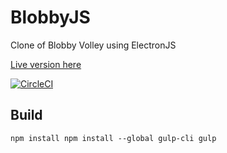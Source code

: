 # BlobbyJS
Clone of Blobby Volley using ElectronJS

[Live version here](https://codec-abc.github.io/BlobbyJS/src/views/screens/game/content.html)

[![CircleCI](https://circleci.com/gh/codec-abc/BlobbyJS.svg?style=svg)](https://circleci.com/gh/codec-abc/BlobbyJS)

## Build

`
npm install
npm install --global gulp-cli
gulp
`